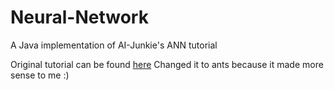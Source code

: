 # Neural-Network
A Java implementation of AI-Junkie's ANN tutorial

Original tutorial can be found [here](http://www.ai-junkie.com/ann/evolved/nnt1.html)
Changed it to ants because it made more sense to me :)
